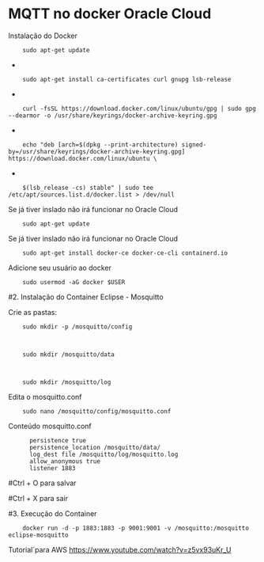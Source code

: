 # MQTT no docker Oracle Cloud

Instalação do Docker

        sudo apt-get update

-        

        sudo apt-get install ca-certificates curl gnupg lsb-release

-

        curl -fsSL https://download.docker.com/linux/ubuntu/gpg | sudo gpg --dearmor -o /usr/share/keyrings/docker-archive-keyring.gpg

-

        echo "deb [arch=$(dpkg --print-architecture) signed-by=/usr/share/keyrings/docker-archive-keyring.gpg] https://download.docker.com/linux/ubuntu \

-

        $(lsb_release -cs) stable" | sudo tee /etc/apt/sources.list.d/docker.list > /dev/null

Se já tiver inslado não irá funcionar no Oracle Cloud

        sudo apt-get update

Se já tiver inslado não irá funcionar no Oracle Cloud

        sudo apt-get install docker-ce docker-ce-cli containerd.io

Adicione seu usuário ao docker

        sudo usermod -aG docker $USER

#2. Instalação do Container Eclipse - Mosquitto

Crie as pastas:

        sudo mkdir -p /mosquitto/config


        
        sudo mkdir /mosquitto/data


        
        sudo mkdir /mosquitto/log

Edita o mosquitto.conf

        sudo nano /mosquitto/config/mosquitto.conf

Conteúdo mosquitto.conf

          persistence true
          persistence_location /mosquitto/data/ 
          log_dest file /mosquitto/log/mosquitto.log 
          allow_anonymous true
          listener 1883

#Ctrl + O para salvar

#Ctrl + X para sair

#3. Execução do Container

        docker run -d -p 1883:1883 -p 9001:9001 -v /mosquitto:/mosquitto eclipse-mosquitto

Tutorial´para AWS https://www.youtube.com/watch?v=z5vx93uKr_U
